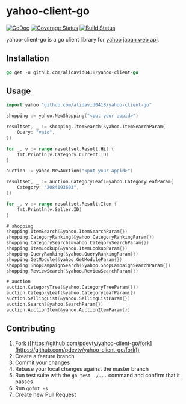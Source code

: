 yahoo-client-go
==================

[![GoDoc](https://godoc.org/github.com/pdevty/yahoo-client-go?status.svg)](https://godoc.org/github.com/pdevty/yahoo-client-go) 
[![Coverage Status](https://coveralls.io/repos/github/pdevty/yahoo-client-go/badge.svg?branch=master)](https://coveralls.io/github/pdevty/yahoo-client-go?branch=master)
[![Build Status](https://travis-ci.org/pdevty/yahoo-client-go.svg?branch=master)](https://travis-ci.org/pdevty/yahoo-client-go)

yahoo-client-go is a go client library for [yahoo japan web api](http://developer.yahoo.co.jp/sitemap/).


## Installation

```go
go get -u github.com/alidavid0418/yahoo-client-go
```

## Usage

```go
import yahoo "github.com/alidavid0418/yahoo-client-go"
```

```go
shopping := yahoo.NewShopping("<put your appid>")

resultset, _ := shopping.ItemSearch(&yahoo.ItemSearchParam{
	Query: "vaio",
})

for _, v := range resultset.Result.Hit {
	fmt.Println(v.Category.Current.ID)
}
```

```go
auction := yahoo.NewAuction("<put your appid>")

resultset, _ := auction.CategoryLeaf(&yahoo.CategoryLeafParam{
	Category: "2084193603",
})

for _, v := range resultset.Result.Item {
	fmt.Println(v.Seller.ID)
}
```

```go
# shopping
shopping.ItemSearch(&yahoo.ItemSearchParam{})
shopping.CategoryRanking(&yahoo.CategoryRankingParam{})
shopping.CategorySearch(&yahoo.CategorySearchParam{})
shopping.ItemLookup(&yahoo.ItemLookupParam{})
shopping.QueryRanking(&yahoo.QueryRankingParam{})
shopping.GetModule(&yahoo.GetModuleParam{})
shopping.ShopCampaignSearch(&yahoo.ShopCampaignSearchParam{})
shopping.ReviewSearch(&yahoo.ReviewSearchParam{})

# auction
auction.CategoryTree(&yahoo.CategoryTreeParam{{})
auction.CategoryLeaf(&yahoo.CategoryLeafParam{})
auction.SellingList(&yahoo.SellingListParam{})
auction.Search(&yahoo.SearchParam{})
auction.AuctionItem(&yahoo.AuctionItemParam{})
```

## Contributing

1. Fork ([https://github.com/pdevty/yahoo-client-go/fork](https://github.com/pdevty/yahoo-client-go/fork))
1. Create a feature branch
1. Commit your changes
1. Rebase your local changes against the master branch
1. Run test suite with the `go test ./...` command and confirm that it passes
1. Run `gofmt -s`
1. Create new Pull Request
